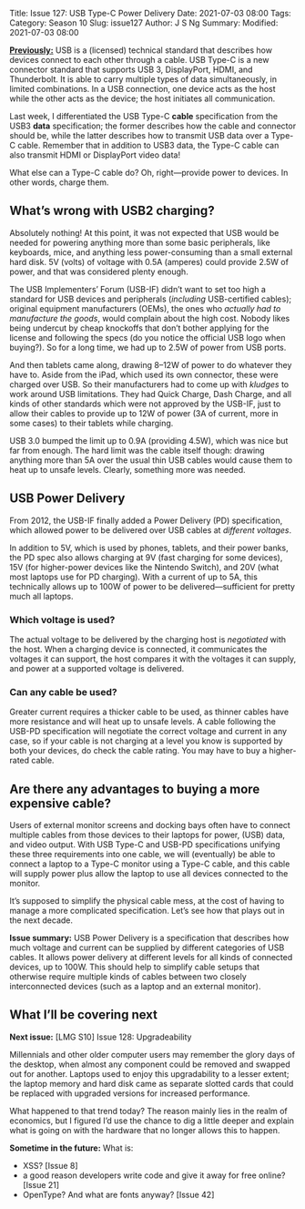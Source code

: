 Title: Issue 127: USB Type-C Power Delivery
Date: 2021-07-03 08:00
Tags: 
Category: Season 10
Slug: issue127
Author: J S Ng
Summary: 
Modified: 2021-07-03 08:00

[**Previously:**](https://buttondown.email/laymansguide/archive/) USB is a (licensed) technical standard that describes how devices connect to each other through a cable. USB Type-C is a new connector standard that supports USB 3, DisplayPort, HDMI, and Thunderbolt. It is able to carry multiple types of data simultaneously, in limited combinations. In a USB connection, one device acts as the host while the other acts as the device; the host initiates all communication.

Last week, I differentiated the USB Type-C **cable** specification from the USB3 **data** specification; the former describes how the cable and connector should be, while the latter describes how to transmit USB data over a Type-C cable. Remember that in addition to USB3 data, the Type-C cable can also transmit HDMI or DisplayPort video data!

What else can a Type-C cable do? Oh, right—provide power to devices. In other words, charge them.

## What’s wrong with USB2 charging?

Absolutely nothing! At this point, it was not expected that USB would be needed for powering anything more than some basic peripherals, like keyboards, mice, and anything less power-consuming than a small external hard disk. 5V (volts) of voltage with 0.5A (amperes) could provide 2.5W of power, and that was considered plenty enough.

The USB Implementers’ Forum (USB-IF) didn’t want to set too high a standard for USB devices and peripherals (*including* USB-certified cables); original equipment manufacturers (OEMs), the ones who *actually had to manufacture the goods*, would complain about the high cost. Nobody likes being undercut by cheap knockoffs that don’t bother applying for the license and following the specs (do you notice the official USB logo when buying?). So for a long time, we had up to 2.5W of power from USB ports.

And then tablets came along, drawing 8–12W of power to do whatever they have to. Aside from the iPad, which used its own connector, these were charged over USB. So their manufacturers had to come up with *kludges* to work around USB limitations. They had Quick Charge, Dash Charge, and all kinds of other standards which were not approved by the USB-IF, just to allow their cables to provide up to 12W of power (3A of current, more in some cases) to their tablets while charging.

USB 3.0 bumped the limit up to 0.9A (providing 4.5W), which was nice but far from enough. The hard limit was the cable itself though: drawing anything more than 5A over the usual thin USB cables would cause them to heat up to unsafe levels. Clearly, something more was needed.

## USB Power Delivery

From 2012, the USB-IF finally added a Power Delivery (PD) specification, which allowed power to be delivered over USB cables at *different voltages*.

In addition to 5V, which is used by phones, tablets, and their power banks, the PD spec also allows charging at 9V (fast charging for some devices), 15V (for higher-power devices like the Nintendo Switch), and 20V (what most laptops use for PD charging). With a current of up to 5A, this technically allows up to 100W of power to be delivered—sufficient for pretty much all laptops.

### Which voltage is used?

The actual voltage to be delivered by the charging host is *negotiated* with the host. When a charging device is connected, it communicates the voltages it can support, the host compares it with the voltages it can supply, and power at a supported voltage is delivered.

### Can any cable be used?

Greater current requires a thicker cable to be used, as thinner cables have more resistance and will heat up to unsafe levels. A cable following the USB-PD specification will negotiate the correct voltage and current in any case, so if your cable is not charging at a level you know is supported by both your devices, do check the cable rating. You may have to buy a higher-rated cable.

## Are there any advantages to buying a more expensive cable?

Users of external monitor screens and docking bays often have to connect multiple cables from those devices to their laptops for power, (USB) data, and video output. With USB Type-C and USB-PD specifications unifying these three requirements into one cable, we will (eventually) be able to connect a laptop to a Type-C monitor using a Type-C cable, and this cable will supply power plus allow the laptop to use all devices connected to the monitor.

It’s supposed to simplify the physical cable mess, at the cost of having to manage a more complicated specification. Let’s see how that plays out in the next decade.

**Issue summary:** USB Power Delivery is a specification that describes how much voltage and current can be supplied by different categories of USB cables. It allows power delivery at different levels for all kinds of connected devices, up to 100W. This should help to simplify cable setups that otherwise require multiple kinds of cables between two closely interconnected devices (such as a laptop and an external monitor).

## What I’ll be covering next

**Next issue:** [LMG S10] Issue 128: Upgradeability

Millennials and other older computer users may remember the glory days of the desktop, when almost any component could be removed and swapped out for another. Laptops used to enjoy this upgradability to a lesser extent; the laptop memory and hard disk came as separate slotted cards that could be replaced with upgraded versions for increased performance.

What happened to that trend today? The reason mainly lies in the realm of economics, but I figured I’d use the chance to dig a little deeper and explain what is going on with the hardware that no longer allows this to happen.

**Sometime in the future:** What is:

- XSS? [Issue 8]
- a good reason developers write code and give it away for free online? [Issue 21]
- OpenType? And what are fonts anyway? [Issue 42]
